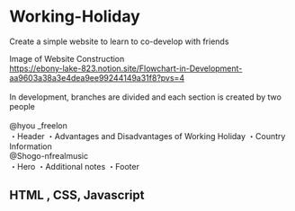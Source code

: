 # Working-Holiday
Create a simple website to learn to co-develop with friends

Image of Website Construction
<br>
https://ebony-lake-823.notion.site/Flowchart-in-Development-aa9603a38a3e4dea9ee99244149a31f8?pvs=4
<br>
<br>
In development, branches are divided and each section is created by two people
<br>
<br>
@hyou _freelon
<br>
・Header
・Advantages and Disadvantages of Working Holiday
・Country Information
<br>
@Shogo-nfrealmusic
<br>
・Hero
・Additional notes
・Footer
<br>
<h2>
  HTML , CSS, Javascript
</h2>
